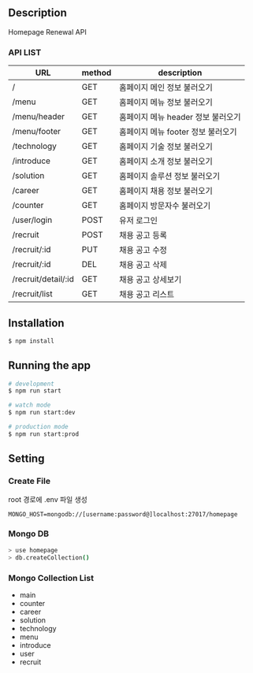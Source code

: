 ## Description

Homepage Renewal API

### API LIST

|URL|method|description|
|---|---|---|
|/|GET|홈페이지 메인 정보 불러오기|
|/menu|GET|홈페이지 메뉴 정보 불러오기|
|/menu/header|GET|홈페이지 메뉴 header 정보 불러오기|
|/menu/footer|GET|홈페이지 메뉴 footer 정보 불러오기|
|/technology|GET|홈페이지 기술 정보 불러오기|
|/introduce|GET|홈페이지 소개 정보 불러오기|
|/solution|GET|홈페이지 솔루션 정보 불러오기|
|/career|GET|홈페이지 채용 정보 불러오기|
|/counter|GET|홈페이지 방문자수 불러오기|
|/user/login|POST|유저 로그인|
|/recruit|POST|채용 공고 등록|
|/recruit/:id|PUT|채용 공고 수정|
|/recruit/:id|DEL|채용 공고 삭제|
|/recruit/detail/:id|GET|채용 공고 상세보기|
|/recruit/list|GET|채용 공고 리스트|

## Installation

```bash
$ npm install
```

## Running the app

```bash
# development
$ npm run start

# watch mode
$ npm run start:dev

# production mode
$ npm run start:prod
```

## Setting

### Create File
root 경로에 .env 파일 생성

```text
MONGO_HOST=mongodb://[username:password@]localhost:27017/homepage
```

### Mongo DB

```bash
> use homepage
> db.createCollection()
```

### Mongo Collection List

- main
- counter
- career
- solution
- technology
- menu
- introduce
- user
- recruit